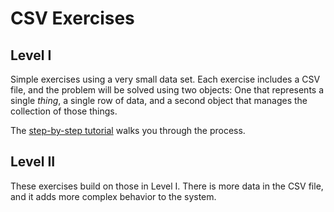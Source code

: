# CSV Exercises

## Level I

Simple exercises using a very small data set. Each exercise includes a CSV file, and the problem will be solved using two objects: One that represents a single _thing_, a single row of data, and a second object that manages the collection of those things.

The [step-by-step tutorial](http://tutorials.jumpstartlab.com/academy/workshops/intro-to-csv.html) walks you through the process.

## Level II

These exercises build on those in Level I. There is more data in the CSV file, and it adds more complex behavior to the system.

